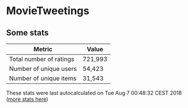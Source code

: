 # MovieTweetings
## Some stats

Metric | Value
--- | ---
Total number of ratings                 | 721,993
Number of unique users                  | 54,423
Number of unique items                  | 31,543
These stats were last autocalculated on Tue Aug 7 00:48:32 CEST 2018  ([more stats here](./stats.md))

